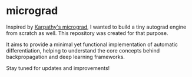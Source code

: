 # micrograd

Inspired by [Karpathy's micrograd](https://github.com/karpathy/micrograd), I wanted to build a tiny autograd engine from scratch as well. This repository was created for that purpose.  

It aims to provide a minimal yet functional implementation of automatic differentiation, helping to understand the core concepts behind backpropagation and deep learning frameworks.  

Stay tuned for updates and improvements!
